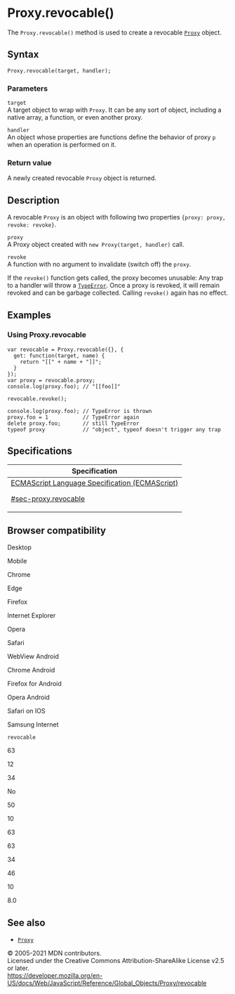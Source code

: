 # Proxy.revocable()

The `Proxy.revocable()` method is used to create a revocable [`Proxy`](../proxy) object.

## Syntax

    Proxy.revocable(target, handler);

### Parameters

`target`  
A target object to wrap with `Proxy`. It can be any sort of object, including a native array, a function, or even another proxy.

`handler`  
An object whose properties are functions define the behavior of proxy `p` when an operation is performed on it.

### Return value

A newly created revocable `Proxy` object is returned.

## Description

A revocable `Proxy` is an object with following two properties `{proxy: proxy, revoke: revoke}`.

`proxy`  
A Proxy object created with `new Proxy(target, handler)` call.

`revoke`  
A function with no argument to invalidate (switch off) the `proxy`.

If the `revoke()` function gets called, the proxy becomes unusable: Any trap to a handler will throw a [`TypeError`](../typeerror). Once a proxy is revoked, it will remain revoked and can be garbage collected. Calling `revoke()` again has no effect.

## Examples

### Using Proxy.revocable

    var revocable = Proxy.revocable({}, {
      get: function(target, name) {
        return "[[" + name + "]]";
      }
    });
    var proxy = revocable.proxy;
    console.log(proxy.foo); // "[[foo]]"

    revocable.revoke();

    console.log(proxy.foo); // TypeError is thrown
    proxy.foo = 1           // TypeError again
    delete proxy.foo;       // still TypeError
    typeof proxy            // "object", typeof doesn't trigger any trap

## Specifications

<table><thead><tr class="header"><th>Specification</th></tr></thead><tbody><tr class="odd"><td><a href="https://tc39.es/ecma262/#sec-proxy.revocable">ECMAScript Language Specification (ECMAScript) 
<br/>

<span class="small">#sec-proxy.revocable</span></a></td></tr></tbody></table>

## Browser compatibility

Desktop

Mobile

Chrome

Edge

Firefox

Internet Explorer

Opera

Safari

WebView Android

Chrome Android

Firefox for Android

Opera Android

Safari on IOS

Samsung Internet

`revocable`

63

12

34

No

50

10

63

63

34

46

10

8.0

## See also

-   [`Proxy`](../proxy)

© 2005-2021 MDN contributors.  
Licensed under the Creative Commons Attribution-ShareAlike License v2.5 or later.  
<a href="https://developer.mozilla.org/en-US/docs/Web/JavaScript/Reference/Global_Objects/Proxy/revocable" class="_attribution-link">https://developer.mozilla.org/en-US/docs/Web/JavaScript/Reference/Global_Objects/Proxy/revocable</a>
